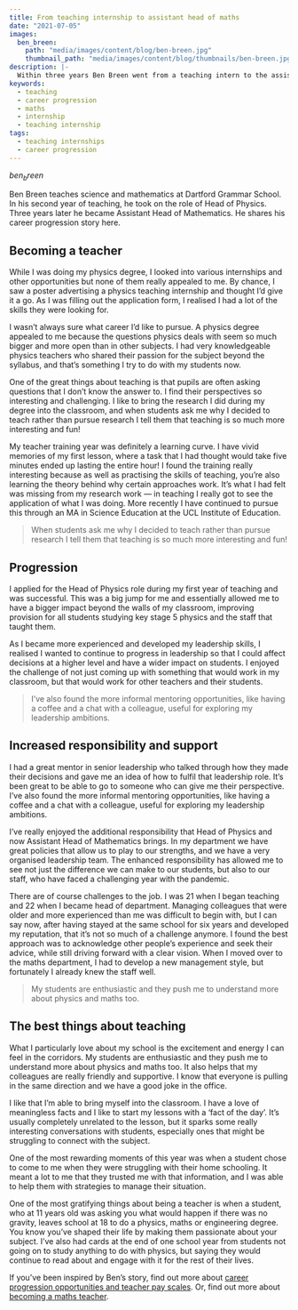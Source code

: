 ```yaml
---
title: From teaching internship to assistant head of maths
date: "2021-07-05"
images:
  ben_breen:
    path: "media/images/content/blog/ben-breen.jpg"
    thumbnail_path: "media/images/content/blog/thumbnails/ben-breen.jpg"
description: |-
  Within three years Ben Breen went from a teaching intern to the assistant head of maths.
keywords:
  - teaching
  - career progression
  - maths
  - internship
  - teaching internship
tags:
  - teaching internships
  - career progression
---
```


$ben_breen$

Ben Breen teaches science and mathematics at Dartford Grammar School. In his second year of teaching, he took on the role of Head of Physics. Three years later he became Assistant Head of Mathematics. He shares his career progression story here.

## Becoming a teacher

While I was doing my physics degree, I looked into various internships and other opportunities but none of them really appealed to me. By chance, I saw a poster advertising a physics teaching internship and thought I’d give it a go. As I was filling out the application form, I realised I had a lot of the skills they were looking for.

I wasn’t always sure what career I’d like to pursue. A physics degree appealed to me because the questions physics deals with seem so much bigger and more open than in other subjects. I had very knowledgeable physics teachers who shared their passion for the subject beyond the syllabus, and that’s something I try to do with my students now.

One of the great things about teaching is that pupils are often asking questions that I don’t know the answer to. I find their perspectives so interesting and challenging. I like to bring the research I did during my degree into the classroom, and when students ask me why I decided to teach rather than pursue research I tell them that teaching is so much more interesting and fun!

My teacher training year was definitely a learning curve. I have vivid memories of my first lesson, where a task that I had thought would take five minutes ended up lasting the entire hour! I found the training really interesting because as well as practising the skills of teaching, you’re also learning the theory behind why certain approaches work. It’s what I had felt was missing from my research work — in teaching I really got to see the application of what I was doing. More recently I have continued to pursue this through an MA in Science Education at the UCL Institute of Education.

> When students ask me why I decided to teach rather than pursue research I tell them that teaching is so much more interesting and fun!

## Progression

I applied for the Head of Physics role during my first year of teaching and was successful. This was a big jump for me and essentially allowed me to have a bigger impact beyond the walls of my classroom, improving provision for all students studying key stage 5 physics and the staff that taught them.

As I became more experienced and developed my leadership skills, I realised I wanted to continue to progress in leadership so that I could affect decisions at a higher level and have a wider impact on students. I enjoyed the challenge of not just coming up with something that would work in my classroom, but that would work for other teachers and their students.

> I’ve also found the more informal mentoring opportunities, like having a coffee and a chat with a colleague, useful for exploring my leadership ambitions.

## Increased responsibility and support

I had a great mentor in senior leadership who talked through how they made their decisions and gave me an idea of how to fulfil that leadership role. It’s been great to be able to go to someone who can give me their perspective. I’ve also found the more informal mentoring opportunities, like having a coffee and a chat with a colleague, useful for exploring my leadership ambitions.

I’ve really enjoyed the additional responsibility that Head of Physics and now Assistant Head of Mathematics brings. In my department we have great policies that allow us to play to our strengths, and we have a very organised leadership team. The enhanced responsibility has allowed me to see not just the difference we can make to our students, but also to our staff, who have faced a challenging year with the pandemic.

There are of course challenges to the job. I was 21 when I began teaching and 22 when I became head of department. Managing colleagues that were older and more experienced than me was difficult to begin with, but I can say now, after having stayed at the same school for six years and developed my reputation, that it’s not so much of a challenge anymore. I found the best approach was to acknowledge other people’s experience and seek their advice, while still driving forward with a clear vision. When I moved over to the maths department, I had to develop a new management style, but fortunately I already knew the staff well.

> My students are enthusiastic and they push me to understand more about physics and maths too.

## The best things about teaching

What I particularly love about my school is the excitement and energy I can feel in the corridors. My students are enthusiastic and they push me to understand more about physics and maths too. It also helps that my colleagues are really friendly and supportive. I know that everyone is pulling in the same direction and we have a good joke in the office.

I like that I’m able to bring myself into the classroom. I have a love of meaningless facts and I like to start my lessons with a ‘fact of the day’. It’s usually completely unrelated to the lesson, but it sparks some really interesting conversations with students, especially ones that might be struggling to connect with the subject.

One of the most rewarding moments of this year was when a student chose to come to me when they were struggling with their home schooling. It meant a lot to me that they trusted me with that information, and I was able to help them with strategies to manage their situation.

One of the most gratifying things about being a teacher is when a student, who at 11 years old was asking you what would happen if there was no gravity, leaves school at 18 to do a physics, maths or engineering degree. You know you’ve shaped their life by making them passionate about your subject. I’ve also had cards at the end of one school year from students not going on to study anything to do with physics, but saying they would continue to read about and engage with it for the rest of their lives.

If you’ve been inspired by Ben’s story, find out more about [career progression opportunities and teacher pay scales](/salaries-and-benefits). Or, find out more about [becoming a maths teacher](/subjects/maths).
